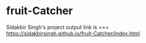 # fruit-Catcher
Sidakbir Singh's project output link is === https://sidakbirsingh.github.io/fruit-Catcher/index.html
